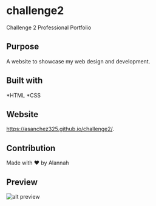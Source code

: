 # challenge2
Challenge 2 Professional Portfolio
## Purpose 
A website to showcase my web design and development.
## Built with 
*HTML
*CSS
## Website 
https://asanchez325.github.io/challenge2/.
## Contribution 
Made with ❤️  by Alannah 
## Preview
![alt preview](assets/images/portfolio) 
